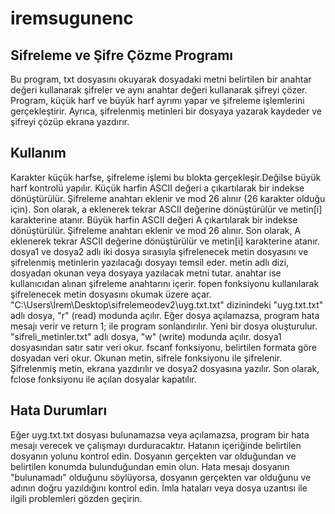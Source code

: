 # iremsugunenc
## Sifreleme ve Şifre Çözme Programı
Bu program, txt dosyasını okuyarak dosyadaki metni belirtilen bir anahtar değeri kullanarak şifreler ve aynı anahtar değeri kullanarak şifreyi çözer. Program, küçük harf ve büyük harf ayrımı yapar ve şifreleme işlemlerini gerçekleştirir. Ayrıca, şifrelenmiş metinleri bir dosyaya yazarak kaydeder ve şifreyi çözüp ekrana yazdırır.
## Kullanım
Karakter küçük harfse, şifreleme işlemi bu blokta gerçekleşir.Değilse büyük harf kontrolü yapılır.
Küçük harfin ASCII değeri a  çıkartılarak  bir indekse dönüştürülür. Şifreleme anahtarı eklenir ve mod 26 alınır (26 karakter olduğu için). Son olarak, a eklenerek tekrar ASCII değerine dönüştürülür ve metin[i] karakterine atanır.
Büyük harfin ASCII değeri A  çıkartılarak bir indekse dönüştürülür. Şifreleme anahtarı eklenir ve mod 26 alınır. Son olarak, A eklenerek tekrar ASCII değerine dönüştürülür ve metin[i] karakterine atanır.
dosya1 ve dosya2 adlı iki dosya sırasıyla şifrelenecek metin dosyasını ve şifrelenmiş metinlerin yazılacağı dosyayı temsil eder. metin adlı dizi, dosyadan okunan veya dosyaya yazılacak metni tutar. anahtar ise kullanıcıdan alınan şifreleme anahtarını içerir.
fopen fonksiyonu kullanılarak şifrelenecek metin dosyasını okumak üzere açar. "C:\Users\İrem\Desktop\sifrelemeodev2\uyg.txt.txt" dizinindeki "uyg.txt.txt" adlı dosya, "r" (read) modunda açılır. Eğer dosya açılamazsa, program hata mesajı verir ve return 1; ile program sonlandırılır.
Yeni bir dosya oluşturulur. "sifreli_metinler.txt" adlı dosya, "w" (write) modunda açılır. dosya1 dosyasından satır satır veri okur. fscanf fonksiyonu, belirtilen formata göre dosyadan veri okur.
Okunan metin, sifrele fonksiyonu ile şifrelenir.
Şifrelenmiş metin, ekrana yazdırılır ve dosya2 dosyasına yazılır.
Son olarak, fclose fonksiyonu ile açılan dosyalar kapatılır.
## Hata Durumları
Eğer uyg.txt.txt dosyası bulunamazsa veya açılamazsa, program bir hata mesajı verecek ve çalışmayı durduracaktır.
Hatanın içeriğinde belirtilen dosyanın yolunu kontrol edin. Dosyanın gerçekten var olduğundan ve belirtilen konumda bulunduğundan emin olun.
Hata mesajı dosyanın "bulunamadı" olduğunu söylüyorsa, dosyanın gerçekten var olduğunu ve adının doğru yazıldığını kontrol edin. İmla hataları veya dosya uzantısı ile ilgili problemleri gözden geçirin.
